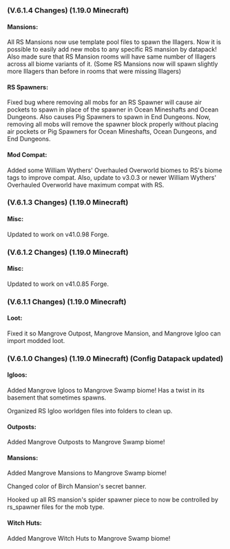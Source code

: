 ### **(V.6.1.4 Changes) (1.19.0 Minecraft)**

#### Mansions:
All RS Mansions now use template pool files to spawn the Illagers. 
 Now it is possible to easily add new mobs to any specific RS mansion by datapack! 
 Also made sure that RS Mansion rooms will have same number of Illagers across all biome variants of it.
 (Some RS Mansions now will spawn slightly more Illagers than before in rooms that were missing Illagers)

#### RS Spawners:
Fixed bug where removing all mobs for an RS Spawner will cause air pockets to spawn in place of the spawner in 
 Ocean Mineshafts and Ocean Dungeons. Also causes Pig Spawners to spawn in End Dungeons.
 Now, removing all mobs will remove the spawner block properly without placing air pockets or Pig Spawners
 for Ocean Mineshafts, Ocean Dungeons, and End Dungeons.

#### Mod Compat:
Added some William Wythers' Overhauled Overworld biomes to RS's biome tags to improve compat.
 Also, update to v3.0.3 or newer William Wythers' Overhauled Overworld have maximum compat with RS.


### **(V.6.1.3 Changes) (1.19.0 Minecraft)**

#### Misc:
Updated to work on v41.0.98 Forge.


### **(V.6.1.2 Changes) (1.19.0 Minecraft)**

#### Misc:
Updated to work on v41.0.85 Forge.


### **(V.6.1.1 Changes) (1.19.0 Minecraft)**

#### Loot:
Fixed it so Mangrove Outpost, Mangrove Mansion, and Mangrove Igloo can import modded loot.


### **(V.6.1.0 Changes) (1.19.0 Minecraft) (Config Datapack updated)**

#### Igloos:
Added Mangrove Igloos to Mangrove Swamp biome! Has a twist in its basement that sometimes spawns.

Organized RS Igloo worldgen files into folders to clean up.

#### Outposts:
Added Mangrove Outposts to Mangrove Swamp biome!

#### Mansions:
Added Mangrove Mansions to Mangrove Swamp biome!

Changed color of Birch Mansion's secret banner.

Hooked up all RS mansion's spider spawner piece to now be controlled by rs_spawner files for the mob type.

#### Witch Huts:
Added Mangrove Witch Huts to Mangrove Swamp biome! 
